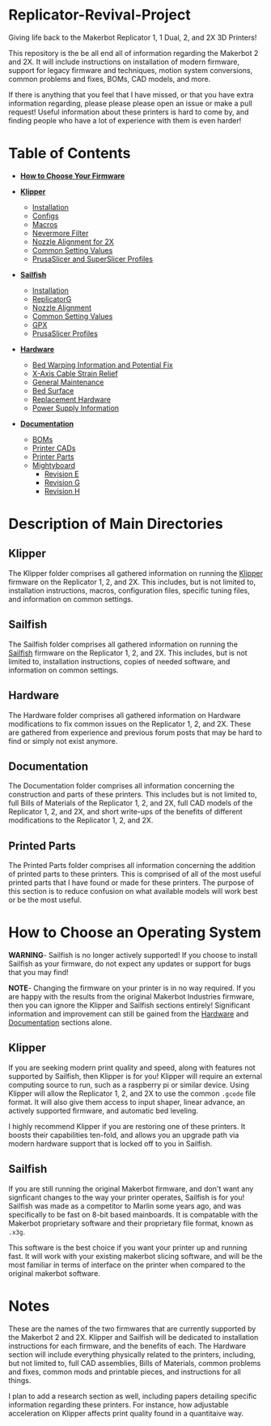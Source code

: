 # Replicator-Revival-Project
Giving life back to the Makerbot Replicator 1, 1 Dual, 2, and 2X 3D Printers!

This repository is the be all end all of information regarding the Makerbot 2 and 2X.
It will include instructions on installation of modern firmware, support for legacy
firmware and techniques, motion system conversions, common problems and fixes, BOMs,
CAD models, and more.

If there is anything that you feel that I have missed, or that you have extra information
regarding, please please please open an issue or make a pull request! Useful information
about these printers is hard to come by, and finding people who have a lot of experience 
with them is even harder!

# Table of Contents
- **[How to Choose Your Firmware](https://github.com/Sgail7/Replicator-Revival-Project#how-to-choose-an-operating-system)**

- **[Klipper](https://github.com/Sgail7/Replicator-Revival-Project#klipper)**
    - [Installation]()
    - [Configs]()
    - [Macros]()
    - [Nevermore Filter]()
    - [Nozzle Alignment for 2X]()
    - [Common Setting Values]()
    - [PrusaSlicer and SuperSlicer Profiles]()

- **[Sailfish](https://github.com/Sgail7/Replicator-Revival-Project#sailfish)**
    - [Installation]()
    - [ReplicatorG]()
    - [Nozzle Alignment]()
    - [Common Setting Values]()
    - [GPX](https://github.com/markwal/GPX)
    - [PrusaSlicer Profiles]()

- **[Hardware](https://github.com/Sgail7/Replicator-Revival-Project#hardware)**
    - [Bed Warping Information and Potential Fix]()
    - [X-Axis Cable Strain Relief]()
    - [General Maintenance]()
    - [Bed Surface]()
    - [Replacement Hardware]()
    - [Power Supply Information]()

- **[Documentation](https://github.com/Sgail7/Replicator-Revival-Project#documentation)**
    - [BOMs](https://github.com/Sgail7/Replicator-Revival-Project/tree/main/Documentation/BOMs)
    - [Printer CADs]()
    - [Printer Parts](https://github.com/Sgail7/Replicator-Revival-Project/tree/main/Documentation/Printer%20Parts)
    - [Mightyboard]()
        - [Revision E]()
        - [Revision G]()
        - [Revision H]()

# Description of Main Directories

## Klipper
The Klipper folder comprises all gathered information on running the [Klipper](https://github.com/Klipper3d/klipper) firmware on the Replicator
1, 2, and 2X. This includes, but is not limited to, installation instructions, macros, configuration files,
specific tuning files, and information on common settings.

## Sailfish
The Sailfish folder comprises all gathered information on running the [Sailfish](https://github.com/SaschaKP/Sailfish-MightyBoardFirmware/releases/tag/7.10.12) firmware on the Replicator 1, 2, and 2X.
This includes, but is not limited to, installation instructions, copies of needed software, and information on common settings.

## Hardware
The Hardware folder comprises all gathered information on Hardware modifications to fix common issues on
the Replicator 1, 2, and 2X. These are gathered from experience and previous forum posts that may be hard to find or simply
not exist anymore.

## Documentation
The Documentation folder comprises all information concerning the construction and parts of these printers. This includes
but is not limited to, full Bills of Materials of the Replicator 1, 2, and 2X, full CAD models of the Replicator 1, 2, and 2X,
and short write-ups of the benefits of different modifications to the Replicator 1, 2, and 2X.

## Printed Parts
The Printed Parts folder comprises all information concerning the addition of printed parts to these printers. This is comprised of all of the most useful printed parts that I have found or made for these printers. The purpose of this section is to reduce confusion on what available models will work best or be the most useful.

# How to Choose an Operating System

**WARNING**- Sailfish is no longer actively supported! If you choose to install Sailfish as your firmware, do not expect any updates or support for bugs that you may find!

**NOTE**- Changing the firmware on your printer is in no way required. If you are happy with the results from the original Makerbot Industries firmware, then you can ignore the Klipper and Sailfish sections entirely! Significant information and improvement can still be gained from the [Hardware](https://github.com/Sgail7/Replicator-Revival-Project/tree/main/Hardware) and [Documentation](https://github.com/Sgail7/Replicator-Revival-Project/tree/main/Documentation) sections alone.

## Klipper
If you are seeking modern print quality and speed, along with features not supported by Sailfish, then
Klipper is for you! Klipper will require an external computing source to run, such as a raspberry pi or
similar device. Using Klipper will allow the Replicator 1, 2, and 2X to use the common `.gcode` file format.
It will also give them access to input shaper, linear advance, an actively supported firmware, and automatic bed leveling.

I highly recommend Klipper if you are restoring one of these printers. It boosts their capabilities ten-fold,
and allows you an upgrade path via modern hardware support that is locked off to you in Sailfish.

## Sailfish
If you are still running the original Makerbot firmware, and don't want any signficant changes to the way your printer operates, Sailfish is for you! Sailfish was made as a competitor to Marlin some years ago, and was specifically to be fast on 8-bit based mainboards. It is compatable with the Makerbot proprietary software and their proprietary file format, known as `.x3g`.

This software is the best choice if you want your printer up and running fast. It will work with your existing 
makerbot slicing software, and will be the most familiar in terms of interface on the printer when compared
to the original makerbot software.

# Notes
These are the names
of the two firmwares that are currently supported by the Makerbot 2 and 2X. Klipper and Sailfish will be 
dedicated to installation instructions for each firmware, and the benefits of each. The Hardware section
will include everything physically related to the printers, including, but not limited to, full CAD assemblies,
Bills of Materials, common problems and fixes, common mods and printable pieces, and instructions for all
things.

I plan to add a research section as well, including papers detailing specific information regarding these
printers. For instance, how adjustable acceleration on Klipper affects print quality found in a quantitaive
way.
